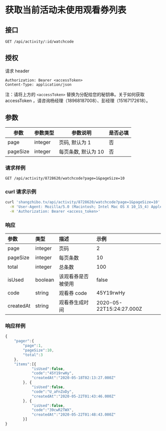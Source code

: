 # 获取当前活动未使用观看券列表

## 接口

```http
GET /api/activity/:id/watchcode
```

## 授权

请求 header

```http
Authorization: Bearer <accessToken>
Content-Type: application/json
```

注：请将上方的 `<accessToken>` 替换为分配给您的秘钥串。关于如何获取 accessToken ，请咨询杨经理（18968187008）、彭经理（15167172618）。

## 参数

| 参数     | 参数类型 | 参数说明            | 是否必填 |
| -------- | -------- | ------------------- | -------- |
| page     | integer  | 页码, 默认为 1      | 否       |
| pageSize | integer  | 每页条数, 默认为 10 | 否       |

### 请求样例

```http
GET /api/activity/8728620/watchcode?page=1&pageSize=10
```

### curl 请求示例

```bash
curl 'shangzhibo.tv/api/activity/8728620/watchcode?page=1&pageSize=10' \
  -H 'User-Agent: Mozilla/5.0 (Macintosh; Intel Mac OS X 10_15_4) AppleWebKit/537.36 (KHTML, like Gecko) Chrome/83.0.4103.61 Safari/537.36' \
  -H 'Authorization: Bearer <access_token>'
```

### 响应

| 参数      | 类型    | 描述               | 示例                     |
| :-------- | :------ | :----------------- | :----------------------- |
| page      | integer | 页码               | 2                        |
| pageSize  | integer | 每页条数           | 10                       |
| total     | integer | 总条数             | 100                      |
| isUsed    | boolean | 该观看券是否被使用 | false                    |
| code      | string  | 观看券 code        | 45Y19rwHy                |
| createdAt | string  | 观看券生成时间     | 2020-05-22T15:24:27.000Z |

### 响应样例

```javascript
{
    "pager":{
        "page":1,
        "pageSize":10,
        "total":3
    },
    "items":[{
            "isUsed":false,
            "code":"45Y19rwHy",
            "createdAt":"2020-05-18T02:13:27.000Z"
        }, {
            "isUsed":false,
            "code":"U_aFnZoDy",
            "createdAt":"2020-05-22T01:43:46.000Z"
        }, {
            "isUsed":false,
            "code":"39cwR2TWX",
            "createdAt":"2020-05-22T01:48:43.000Z"
        }]
}
```

